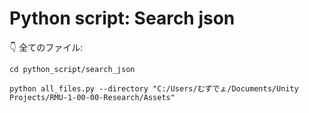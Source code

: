 # Python script: Search json

👇 全てのファイル:  

```shell
cd python_script/search_json

python all_files.py --directory "C:/Users/むずでょ/Documents/Unity Projects/RMU-1-00-00-Research/Assets"
```
